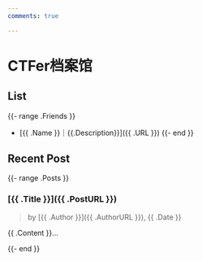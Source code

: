 ```yaml
---
comments: true

---
```

# CTFer档案馆
## List

{{- range .Friends }}
- [{{ .Name }}｜{{.Description}}]({{ .URL }})
  {{- end }}

## Recent Post

{{- range .Posts }}
### [{{ .Title }}]({{ .PostURL }})  
>by [{{ .Author }}]({{ .AuthorURL }}), {{ .Date }}

{{ .Content }}...

{{- end }}
